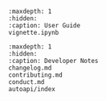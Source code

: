 ```{include} ../README.md
```

```{toctree}
:maxdepth: 1
:hidden:
:caption: User Guide
vignette.ipynb
```

```{toctree}
:maxdepth: 1
:hidden:
:caption: Developer Notes
changelog.md
contributing.md
conduct.md
autoapi/index
```